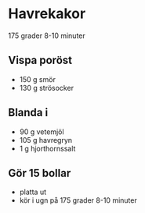 # Havrekakor
175 grader 8-10 minuter

## Vispa poröst
* 150 g smör
* 130 g strösocker

## Blanda i
* 90 g vetemjöl
* 105 g havregryn
* 1 g hjorthornssalt

## Gör 15 bollar
* platta ut
* kör i ugn på 175 grader 8-10 minuter
